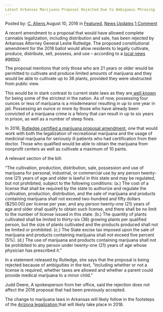 ```yaml
---
Latest Arkansas Marijuana Proposal Rejected Due to Ambiguous Phrasing
---
```

<article class="post-listing post-15062 post type-post status-publish format-standard has-post-thumbnail hentry category-deepdot-news category-news-updates tag-ambiguous tag-arkansas tag-due tag-latest tag-marijuana tag-phrasing tag-proposal tag-rejected">
    <div class="post-inner">
        <span>Posted by: <a href="https://www.deepdotweb.com/author/caliens/" title="">C. Aliens </a></span>
    <span>August 10, 2016</span>
    <span>in <a href="https://www.deepdotweb.com/category/deepdot-news/" rel="category tag">Featured</a>, <a href="https://www.deepdotweb.com/category/news-updates/" rel="category tag">News Updates</a></span>
    <span><a href="https://www.deepdotweb.com/2016/08/10/latest-arkansas-marijuana-proposal-rejected-due-ambiguous-phrasing/#comments">1 Comment</a></span>
    </p>
    <div class="clear"></div>
    <div class="entry">
    <p>A recent amendment to a proposal that would have allowed complete cannabis legalization, including distribution and sale, has been rejected by Arkansas Attorney General Leslie Rutledge. The proposed constitutional amendment for the 2018 ballot would allow residents to legally cultivate, produce, distribute, sell, possess, and use – according to a <a href="http://www.thv11.com/news/local/marijuana-proposal-rejected-by-ark-attorney-general/285861241">local news agency</a>.</p>
    <p>The proposal mentions that only those who are 21 years or older would be permitted to cultivate and produce limited amounts of marijuana and they would be able to cultivate up to 36 plants, provided they were obstructed from public view.</p>
    <p>This would be in stark contrast to current state laws as they are<a href="http://statelaws.findlaw.com/arkansas-law/arkansas-marijuana-laws.html"> well known</a> for being some of the strictest in the nation. As of now, possessing four ounces or less of marijuana is a misdemeanor resulting in up to one year in jail. Possessing an ounce or more by those who have already been convicted of a marijuana crime is a felony that can result in up to six years in prison, as well as a number of steep fines.</p>
    <p>In 2016, <a href="http://5newsonline.com/2016/04/25/attorney-general-certifies-marijuana-amendment-ballot-title/">Rutledge certified a marijuana proposal amendment</a>, one that would work with both the legalization of recreational marijuana and the usage of medicinal marijuana for seriously ill patients who had certification from their doctor. Those who qualified would be able to obtain the marijuana from nonprofit centers as well as cultivate a maximum of 10 pants.</p>
    <p>A relevant section of the bill:</p>
    <p>“The cultivation, production, distribution, sale, possession and use of marijuana for personal, industrial, or commercial use by any person twenty-one (21) years of age and older is lawful in this state and may be regulated, but not prohibited, subject to the following conditions: (a.) The cost of a license that shall be required by the state to authorize and regulate the cultivation, production, distribution, and the sale of marijuana and products containing marijuana shall not exceed two-hundred and fifty dollars ($250.00) per license per year, and any person twenty-one (21) years of age and older shall qualify to obtain such license, and there shall be no limit to the number of license issued in this state. (b.) The quantity of plants cultivated shall be limited to thirty-six (36) growing plants per qualified person, but the size of plants cultivated and the products produced shall not be limited or prohibited. (c.) The State excise tax imposed upon the sale of marijuana and products containing marijuana shall not exceed five percent (5%). (d.) The use of marijuana and products containing marijuana shall not be prohibited to any person under twenty-one (21) years of age whose physician has prescribed it.”</p>
    <p>In a statement released by Rutledge, she says that the proposal is being rejected because of ambiguities in the text, “including whether or not a license is required, whether taxes are allowed and whether a parent could provide medical marijuana to a minor child.”</p>
    <p>Judd Deere, A spokesperson from her office, said the rejection does not affect the 2016 proposal that had been previously accepted.</p>
    <p>The change to marijuana laws in Arkansas will likely follow in the footsteps of the <a href="https://www.deepdotweb.com/2016/07/06/legal-marijuana-way-arizona/">Arizona legalization </a>that will likely take place in 2018.</p>
    </div>
    <span style="display:none"><a href="https://www.deepdotweb.com/tag/ambiguous/" rel="tag">ambiguous</a> <a href="https://www.deepdotweb.com/tag/arkansas/" rel="tag">arkansas</a> <a href="https://www.deepdotweb.com/tag/due/" rel="tag">due</a> <a href="https://www.deepdotweb.com/tag/latest/" rel="tag">latest</a> <a href="https://www.deepdotweb.com/tag/marijuana/" rel="tag">marijuana</a> <a href="https://www.deepdotweb.com/tag/phrasing/" rel="tag">phrasing</a> <a href="https://www.deepdotweb.com/tag/proposal/" rel="tag">proposal</a> <a href="https://www.deepdotweb.com/tag/rejected/" rel="tag">rejected</a></span> <span style="display:none" class="updated">2016-08-10</span>
    <div style="display:none" class="vcard author" itemprop="author" itemscope itemtype="http://schema.org/Person"><strong class="fn" itemprop="name"><a href="https://www.deepdotweb.com/author/caliens/" title="Posts by C. Aliens" rel="author">C. Aliens</a></strong></div>
    </div>
</article>

